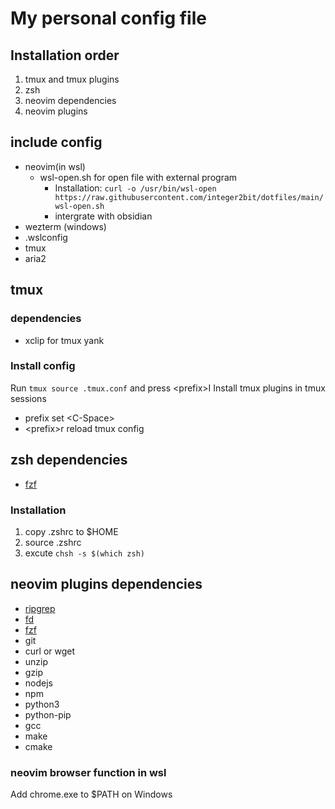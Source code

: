 # My personal config file

## Installation order

1. tmux and tmux plugins
2. zsh
3. neovim dependencies
4. neovim plugins

## include config

- neovim(in wsl)
  - wsl-open.sh for open file with external program
    - Installation: `curl -o /usr/bin/wsl-open https://raw.githubusercontent.com/integer2bit/dotfiles/main/wsl-open.sh`
    - intergrate with obsidian
- wezterm (windows)
- .wslconfig
- tmux
- aria2

## tmux

### dependencies

- xclip for tmux yank

### Install config

Run `tmux source .tmux.conf` and press \<prefix\>I Install tmux plugins in tmux sessions

- prefix set \<C-Space\>
- \<prefix\>r reload tmux config

## zsh dependencies

- [fzf](https://github.com/junegunn/fzf)

### Installation

1. copy .zshrc to $HOME
2. source .zshrc
3. excute `chsh -s $(which zsh)`

## neovim plugins dependencies

- [ripgrep](https://github.com/BurntSushi/ripgrep)
- [fd](https://github.com/sharkdp/fd)
- [fzf](https://github.com/junegunn/fzf)
- git
- curl or wget
- unzip
- gzip
- nodejs
- npm
- python3
- python-pip
- gcc
- make
- cmake

### neovim browser function in wsl

Add chrome.exe to $PATH on Windows
